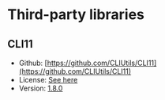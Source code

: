 # Third-party libraries

## CLI11

- Github: [https://github.com/CLIUtils/CLI11](https://github.com/CLIUtils/CLI11)
- License: [See here](https://github.com/CLIUtils/CLI11#license)
- Version: [1.8.0](https://github.com/CLIUtils/CLI11/releases/tag/v1.8.0)
